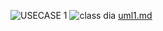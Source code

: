 ![USECASE 1](https://user-images.githubusercontent.com/94382811/142809519-9da6d23d-c036-4585-9934-d8f0d0647967.jpg)
![class dia](https://user-images.githubusercontent.com/94382811/142795228-6b23de71-1db1-4109-b3af-0f77958be13a.jpg)
[uml1.md](https://github.com/Ram40020916/M1_Application_MBU/files/7563516/uml1.md)

